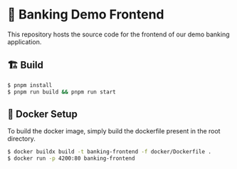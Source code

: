 # 🏦 Banking Demo Frontend

This repository hosts the source code for the frontend of our demo banking application.

## 🏗️ Build

``` bash
$ pnpm install
$ pnpm run build && pnpm run start
```

## 🐋 Docker Setup

To build the docker image, simply build the dockerfile present in the root directory.

```bash
$ docker buildx build -t banking-frontend -f docker/Dockerfile .
$ docker run -p 4200:80 banking-frontend
```
